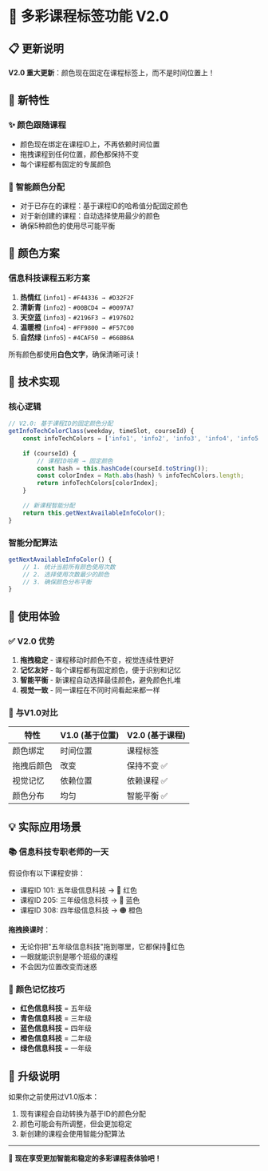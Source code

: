 # 🌈 多彩课程标签功能 V2.0

## 📋 更新说明

**V2.0 重大更新**：颜色现在固定在课程标签上，而不是时间位置上！

## 🎯 新特性

### ✨ **颜色跟随课程**

- 颜色现在绑定在课程ID上，不再依赖时间位置
- 拖拽课程到任何位置，颜色都保持不变
- 每个课程都有固定的专属颜色

### 🧠 **智能颜色分配**

- 对于已存在的课程：基于课程ID的哈希值分配固定颜色
- 对于新创建的课程：自动选择使用最少的颜色
- 确保5种颜色的使用尽可能平衡

## 🎨 颜色方案

### 信息科技课程五彩方案

1. **热情红** (`info1`) - `#F44336 → #D32F2F`
2. **清新青** (`info2`) - `#00BCD4 → #0097A7`
3. **天空蓝** (`info3`) - `#2196F3 → #1976D2`
4. **温暖橙** (`info4`) - `#FF9800 → #F57C00`
5. **自然绿** (`info5`) - `#4CAF50 → #66BB6A`

所有颜色都使用**白色文字**，确保清晰可读！

## 🔧 技术实现

### 核心逻辑

```javascript
// V2.0: 基于课程ID的固定颜色分配
getInfoTechColorClass(weekday, timeSlot, courseId) {
    const infoTechColors = ['info1', 'info2', 'info3', 'info4', 'info5'];
  
    if (courseId) {
        // 课程ID哈希 → 固定颜色
        const hash = this.hashCode(courseId.toString());
        const colorIndex = Math.abs(hash) % infoTechColors.length;
        return infoTechColors[colorIndex];
    }
  
    // 新课程智能分配
    return this.getNextAvailableInfoColor();
}
```

### 智能分配算法

```javascript
getNextAvailableInfoColor() {
    // 1. 统计当前所有颜色使用次数
    // 2. 选择使用次数最少的颜色
    // 3. 确保颜色分布平衡
}
```

## 🚀 使用体验

### ✅ **V2.0 优势**

1. **拖拽稳定** - 课程移动时颜色不变，视觉连续性更好
2. **记忆友好** - 每个课程都有固定颜色，便于识别和记忆
3. **智能平衡** - 新课程自动选择最佳颜色，避免颜色扎堆
4. **视觉一致** - 同一课程在不同时间看起来都一样

### 🔄 **与V1.0对比**

| 特性       | V1.0 (基于位置) | V2.0 (基于课程) |
| ---------- | --------------- | --------------- |
| 颜色绑定   | 时间位置        | 课程标签        |
| 拖拽后颜色 | 改变            | 保持不变 ✅     |
| 视觉记忆   | 依赖位置        | 依赖课程 ✅     |
| 颜色分布   | 均匀            | 智能平衡 ✅     |

## 💡 实际应用场景

### 📚 **信息科技专职老师的一天**

假设你有以下课程安排：

- 课程ID 101: 五年级信息科技 → 🔴 红色
- 课程ID 205: 三年级信息科技 → 🔵 蓝色
- 课程ID 308: 四年级信息科技 → 🟠 橙色

**拖拽换课时**：

- 无论你把"五年级信息科技"拖到哪里，它都保持🔴红色
- 一眼就能识别是哪个班级的课程
- 不会因为位置改变而迷惑

### 🎯 **颜色记忆技巧**

- **红色信息科技** = 五年级
- **青色信息科技** = 三年级
- **蓝色信息科技** = 四年级
- **橙色信息科技** = 二年级
- **绿色信息科技** = 一年级

## 🔄 **升级说明**

如果你之前使用过V1.0版本：

1. 现有课程会自动转换为基于ID的颜色分配
2. 颜色可能会有所调整，但会更加稳定
3. 新创建的课程会使用智能分配算法

---

🎉 **现在享受更加智能和稳定的多彩课程表体验吧！**

